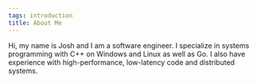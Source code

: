```yaml
---
tags: introduction
title: About Me
---
```


Hi, my name is Josh and I am a software engineer. I specialize in systems
programming with C++ on Windows and Linux as well as Go. I also have experience
with high-performance, low-latency code and distributed systems.
